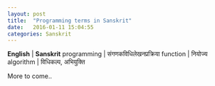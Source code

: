```yaml
---
layout: post
title:  "Programming terms in Sanskrit"
date:   2016-01-11 15:04:55
categories: Sanskrit
---
```


**English** | **Sanskrit**
programming | संगणकविधिलेखनप्रक्रिया
function | नियोज्य
algorithm | विधिकल्प, अभियुक्ति

More to come..
